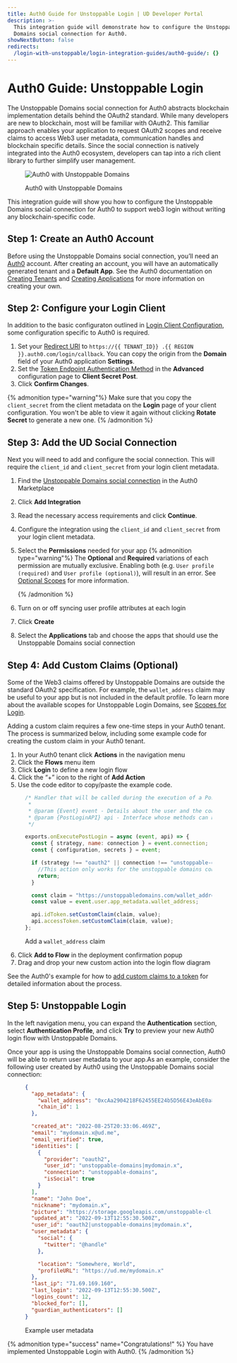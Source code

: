 ```yaml
---
title: Auth0 Guide for Unstoppable Login | UD Developer Portal
description: >-
  This integration guide will demonstrate how to configure the Unstoppable
  Domains social connection for Auth0.
showNextButton: false
redirects:
  /login-with-unstoppable/login-integration-guides/auth0-guide/: {}
---
```


# Auth0 Guide: Unstoppable Login

The Unstoppable Domains social connection for Auth0 abstracts blockchain implementation details behind the OAuth2 standard. While many developers are new to blockchain, most will be familiar with OAuth2. This familiar approach enables your application to request OAuth2 scopes and receive claims to access Web3 user metadata, communication handles and blockchain specific details. Since the social connection is natively integrated into the Auth0 ecosystem, developers can tap into a rich client library to further simplify user management.

<figure>

![Auth0 with Unstoppable Domains](/images/login-selection-auth0.png "#width=40%")

<figcaption>Auth0 with Unstoppable Domains</figcaption>
</figure>

This integration guide will show you how to configure the Unstoppable Domains social connection for Auth0 to support web3 login without writing any blockchain-specific code.

## Step 1: Create an Auth0 Account

Before using the Unstoppable Domains social connection, you’ll need an [Auth0](https://auth0.com/) account. After creating an account, you will have an automatically generated tenant and a **Default App**. See the Auth0 documentation on [Creating Tenants](https://auth0.com/docs/get-started/auth0-overview/create-tenants) and [Creating Applications](https://auth0.com/docs/get-started/auth0-overview/create-tenants) for more information on creating your own.

## Step 2: Configure your Login Client

In addition to the basic configuraton outlined in [Login Client Configuration](/identity/guides/client-configurations.md), some configuration specific to Auth0 is required.

1. Set your [Redirect URI](/identity/guides/client-configurations.md#redirect-uris) to `https://{{ TENANT_ID}} .{{ REGION }}.auth0.com/login/callback`. You can copy the origin from the **Domain** field of your Auth0 application **Settings**.
2. Set the [Token Endpoint Authentication Method](/identity/guides/client-configurations.md#token-endpoint-authentication-method) in the **Advanced** configuration page to **Client Secret Post**.
3. Click **Confirm Changes**.

{% admonition type="warning"%}
Make sure that you copy the `client_secret` from the client metadata on the **Login** page of your client configuration. You won't be able to view it again without clicking **Rotate Secret** to generate a new one.
{% /admonition %}

## Step 3: Add the UD Social Connection

Next you will need to add and configure the social connection. This will require the `client_id` and `client_secret` from your login client metadata.

1. Find the [Unstoppable Domains social connection](https://marketplace.auth0.com/integrations/unstoppable-domains) in the Auth0 Marketplace
2. Click **Add Integration**
3. Read the necessary access requirements and click **Continue**.
4. Configure the integration using the `client_id` and `client_secret` from your login client metadata.
5. Select the **Permissions** needed for your app
   {% admonition type="warning"%}
   The **Optional** and **Required** variations of each permission are mutually exclusive. Enabling both (e.g. `User profile (required)` and `User profile (optional)`), will result in an error. See [Optional Scopes](/identity/guides/login-scopes.md#optional-scopes) for more information.
   
   {% /admonition %}
6. Turn on or off syncing user profile attributes at each login
7. Click **Create**
8. Select the **Applications** tab and choose the apps that should use the Unstoppable Domains social connection

## Step 4: Add Custom Claims (Optional)

Some of the Web3 claims offered by Unstoppable Domains are outside the standard OAuth2 specification. For example, the `wallet_address` claim may be useful to your app but is not included in the default profile. To learn more about the available scopes for Unstoppable Login Domains, see [Scopes for Login](/identity/guides/login-scopes.md).

Adding a custom claim requires a few one-time steps in your Auth0 tenant. The process is summarized below, including some example code for creating the custom claim in your Auth0 tenant.

1. In your Auth0 tenant click **Actions** in the navigation menu
2. Click the **Flows** menu item
3. Click **Login** to define a new login flow
4. Click the “+” icon to the right of **Add Action**
5. Use the code editor to copy/paste the example code.

<figure>

```javascript
/* Handler that will be called during the execution of a PostLogin flow.
 *
 * @param {Event} event - Details about the user and the context in which they are logging in.
 * @param {PostLoginAPI} api - Interface whose methods can be used to change the behavior of the login.
 */

exports.onExecutePostLogin = async (event, api) => {
  const { strategy, name: connection } = event.connection;
  const { configuration, secrets } = event;

  if (strategy !== "oauth2" || connection !== "unstoppable-domains") {
    //This action only works for the unstoppable domains connection
    return;
  }

  const claim = "https://unstoppabledomains.com/wallet_address";
  const value = event.user.app_metadata.wallet_address;

  api.idToken.setCustomClaim(claim, value);
  api.accessToken.setCustomClaim(claim, value);
};
```

<figcaption>Add a <code>wallet_address</code> claim</figcaption>
</figure>

6. Click **Add to Flow** in the deployment confirmation popup
7. Drag and drop your new custom action into the login flow diagram

See the Auth0's example for how to [add custom claims to a token](https://auth0.com/docs/get-started/apis/scopes/sample-use-cases-scopes-and-claims#add-custom-claims-to-a-token) for detailed information about the process.

## Step 5: Unstoppable Login

In the left navigation menu, you can expand the **Authentication** section, select **Authentication Profile**, and click **Try** to preview your new Auth0 login flow with Unstoppable Domains.

Once your app is using the Unstoppable Domains social connection, Auth0 will be able to return user metadata to your app.As an example, consider the following user created by Auth0 using the Unstoppable Domains social connection:

<figure>

```json
{
  "app_metadata": {
    "wallet_address": "0xcAa2904218F62455EE24b5D56E43eAbE0a832672",
    "chain_id": 1
  },

  "created_at": "2022-08-25T20:33:06.469Z",
  "email": "mydomain.x@ud.me",
  "email_verified": true,
  "identities": [
    {
      "provider": "oauth2",
      "user_id": "unstoppable-domains|mydomain.x",
      "connection": "unstoppable-domains",
      "isSocial": true
    }
  ],
  "name": "John Doe",
  "nickname": "mydomain.x",
  "picture": "https://storage.googleapis.com/unstoppable-client-assets/images/user/5919054/3cd1b52b-686d-416d-9444-374581d38184.jpeg",
  "updated_at": "2022-09-13T12:55:30.500Z",
  "user_id": "oauth2|unstoppable-domains|mydomain.x",
  "user_metadata": {
    "social": {
      "twitter": "@handle"
    },

    "location": "Somewhere, World",
    "profileURL": "https://ud.me/mydomain.x"
  },
  "last_ip": "71.69.169.160",
  "last_login": "2022-09-13T12:55:30.500Z",
  "logins_count": 12,
  "blocked_for": [],
  "guardian_authenticators": []
}
```

<figcaption>Example user metadata</figcaption>
</figure>

{% admonition type="success" name="Congratulations!" %}
You have implemented Unstoppable Login with Auth0.
{% /admonition %}
